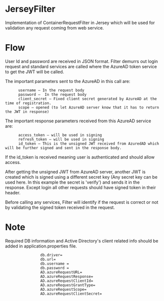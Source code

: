 # JerseyFilter
Implementation of ContainerRequestFilter in Jersey which will be used for validation any request coming from web service.

# Flow
User Id and password are received in JSON format. Filter demurrs out login request and standard services are called where the AzureAD token service to get the JWT will be called. 

The important parameters sent to the AzureAD in this call are:

          username – In the request body
          password –  In the request body
          client_secret – Fixed client secret generated by AzureAD at the time of registration.
          scope – opened (to let AzureAD server know that it has to return the JWT in response)


The important response parameters received from this AzureAD service are:

          access_token – will be used in signing
          refresh_token – will be used in signing
          id_token – This is the unsigned JWT received from AzuredAD which will be further signed and sent in the response body.
 If the id_token is received meaning user is authenticated and should allow access.
 
After getting the unsigned JWT from AzureAD server, another JWT is created which is signed using a different secret key (Any secret key can be used here. In this example the secret is 'verify') and sends it in the response. 
Except login all other requests should have signed token in their header. 

Before calling any services, Filter will identify if the request is correct or not by validating the signed token received in the request. 

 
# Note
Required DB information and Active Directory's client related info should be added in application.properties file. 

                    db.driver=
                    db.url=
                    db.username = 
                    db.password =
                    AD.azureRequestURL=
                    AD.azureRequestResponse=
                    AD.azureRequestClientId=
                    AD.azureRequestGrantType=
                    AD.azureRequestScope=
                    AD.azureRequestClientSecret=


